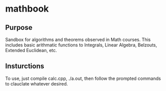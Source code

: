 # mathbook

## Purpose
Sandbox for algorithms and theorems observed in Math courses. 
This includes basic arithmatic functions to Integrals, Linear Algebra, Belzouts, Extended Euclidean, etc.

## Insturctions
To use, just compile calc.cpp, ./a.out, then follow the prompted commands to 
clauclate whatever desired.
